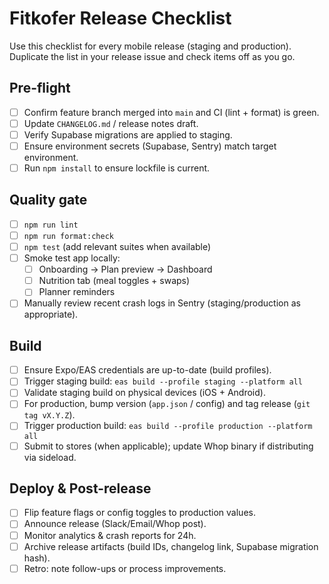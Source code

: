 # Fitkofer Release Checklist

Use this checklist for every mobile release (staging and production). Duplicate the list in your release issue and check items off as you go.

## Pre-flight

- [ ] Confirm feature branch merged into `main` and CI (lint + format) is green.
- [ ] Update `CHANGELOG.md` / release notes draft.
- [ ] Verify Supabase migrations are applied to staging.
- [ ] Ensure environment secrets (Supabase, Sentry) match target environment.
- [ ] Run `npm install` to ensure lockfile is current.

## Quality gate

- [ ] `npm run lint`
- [ ] `npm run format:check`
- [ ] `npm test` (add relevant suites when available)
- [ ] Smoke test app locally:
  - [ ] Onboarding → Plan preview → Dashboard
  - [ ] Nutrition tab (meal toggles + swaps)
  - [ ] Planner reminders
- [ ] Manually review recent crash logs in Sentry (staging/production as appropriate).

## Build

- [ ] Ensure Expo/EAS credentials are up-to-date (build profiles).
- [ ] Trigger staging build: `eas build --profile staging --platform all`
- [ ] Validate staging build on physical devices (iOS + Android).
- [ ] For production, bump version (`app.json` / config) and tag release (`git tag vX.Y.Z`).
- [ ] Trigger production build: `eas build --profile production --platform all`
- [ ] Submit to stores (when applicable); update Whop binary if distributing via sideload.

## Deploy & Post-release

- [ ] Flip feature flags or config toggles to production values.
- [ ] Announce release (Slack/Email/Whop post).
- [ ] Monitor analytics & crash reports for 24h.
- [ ] Archive release artifacts (build IDs, changelog link, Supabase migration hash).
- [ ] Retro: note follow-ups or process improvements.
